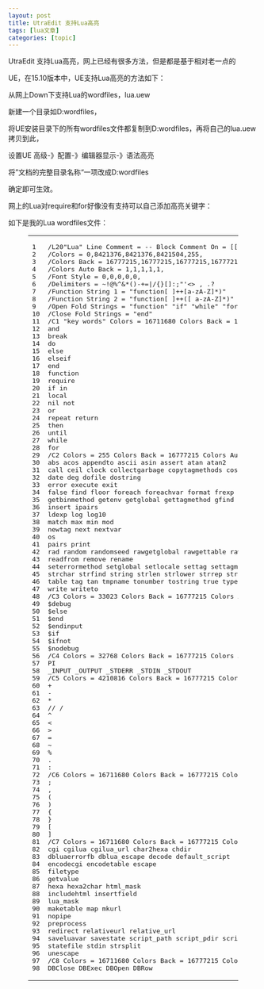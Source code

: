 ```yaml
---
layout: post
title: UtraEdit 支持Lua高亮 
tags: [lua文章]
categories: [topic]
---
```

<p>UtraEdit  支持Lua高亮，网上已经有很多方法，但是都是基于相对老一点的</p>
<p>UE，在15.10版本中，UE支持Lua高亮的方法如下：</p>
<p>从网上Down下支持Lua的wordfiles，lua.uew</p>
<p>新建一个目录如D:wordfiles，</p>
<p>将UE安装目录下的所有wordfiles文件都复制到D:wordfiles，再将自己的lua.uew拷贝到此，</p>
<p>设置UE 高级-》配置-》编辑器显示-》语法高亮</p>
<p>将”文档的完整目录名称“一项改成D:wordfiles</p>
<p>确定即可生效。</p>
<p>网上的Lua对require和for好像没有支持可以自己添加高亮关键字：</p>
<p>如下是我的Lua wordfiles文件：</p>
<figure class="highlight plain"><table><tbody><tr><td class="gutter"><pre><span class="line">1</span><br/><span class="line">2</span><br/><span class="line">3</span><br/><span class="line">4</span><br/><span class="line">5</span><br/><span class="line">6</span><br/><span class="line">7</span><br/><span class="line">8</span><br/><span class="line">9</span><br/><span class="line">10</span><br/><span class="line">11</span><br/><span class="line">12</span><br/><span class="line">13</span><br/><span class="line">14</span><br/><span class="line">15</span><br/><span class="line">16</span><br/><span class="line">17</span><br/><span class="line">18</span><br/><span class="line">19</span><br/><span class="line">20</span><br/><span class="line">21</span><br/><span class="line">22</span><br/><span class="line">23</span><br/><span class="line">24</span><br/><span class="line">25</span><br/><span class="line">26</span><br/><span class="line">27</span><br/><span class="line">28</span><br/><span class="line">29</span><br/><span class="line">30</span><br/><span class="line">31</span><br/><span class="line">32</span><br/><span class="line">33</span><br/><span class="line">34</span><br/><span class="line">35</span><br/><span class="line">36</span><br/><span class="line">37</span><br/><span class="line">38</span><br/><span class="line">39</span><br/><span class="line">40</span><br/><span class="line">41</span><br/><span class="line">42</span><br/><span class="line">43</span><br/><span class="line">44</span><br/><span class="line">45</span><br/><span class="line">46</span><br/><span class="line">47</span><br/><span class="line">48</span><br/><span class="line">49</span><br/><span class="line">50</span><br/><span class="line">51</span><br/><span class="line">52</span><br/><span class="line">53</span><br/><span class="line">54</span><br/><span class="line">55</span><br/><span class="line">56</span><br/><span class="line">57</span><br/><span class="line">58</span><br/><span class="line">59</span><br/><span class="line">60</span><br/><span class="line">61</span><br/><span class="line">62</span><br/><span class="line">63</span><br/><span class="line">64</span><br/><span class="line">65</span><br/><span class="line">66</span><br/><span class="line">67</span><br/><span class="line">68</span><br/><span class="line">69</span><br/><span class="line">70</span><br/><span class="line">71</span><br/><span class="line">72</span><br/><span class="line">73</span><br/><span class="line">74</span><br/><span class="line">75</span><br/><span class="line">76</span><br/><span class="line">77</span><br/><span class="line">78</span><br/><span class="line">79</span><br/><span class="line">80</span><br/><span class="line">81</span><br/><span class="line">82</span><br/><span class="line">83</span><br/><span class="line">84</span><br/><span class="line">85</span><br/><span class="line">86</span><br/><span class="line">87</span><br/><span class="line">88</span><br/><span class="line">89</span><br/><span class="line">90</span><br/><span class="line">91</span><br/><span class="line">92</span><br/><span class="line">93</span><br/><span class="line">94</span><br/><span class="line">95</span><br/><span class="line">96</span><br/><span class="line">97</span><br/><span class="line">98</span><br/></pre></td><td class="code"><pre><span class="line">/L20&#34;Lua&#34; Line Comment = -- Block Comment On = [[ Block Comment Off = ]] String Chars = &#34;&#39; Escape Char =  File Extensions = LUA BIN</span><br/><span class="line">/Colors = 0,8421376,8421376,8421504,255,</span><br/><span class="line">/Colors Back = 16777215,16777215,16777215,16777215,16777215,</span><br/><span class="line">/Colors Auto Back = 1,1,1,1,1,</span><br/><span class="line">/Font Style = 0,0,0,0,0,</span><br/><span class="line">/Delimiters = ~!@%^&amp;*()-+=|/{}[]:;&#34;&#39;&lt;&gt; , .?</span><br/><span class="line">/Function String 1 = &#34;function[ ]++[a-zA-Z]*)&#34;</span><br/><span class="line">/Function String 2 = &#34;function[ ]++([ a-zA-Z]*)&#34;</span><br/><span class="line">/Open Fold Strings = &#34;function&#34; &#34;if&#34; &#34;while&#34; &#34;for&#34;</span><br/><span class="line">/Close Fold Strings = &#34;end&#34;</span><br/><span class="line">/C1 &#34;key words&#34; Colors = 16711680 Colors Back = 16777215 Colors Auto Back = 1 Font Style = 0</span><br/><span class="line">and</span><br/><span class="line">break</span><br/><span class="line">do</span><br/><span class="line">else </span><br/><span class="line">elseif </span><br/><span class="line">end</span><br/><span class="line">function</span><br/><span class="line">require</span><br/><span class="line">if in</span><br/><span class="line">local</span><br/><span class="line">nil not</span><br/><span class="line">or</span><br/><span class="line">repeat return</span><br/><span class="line">then</span><br/><span class="line">until</span><br/><span class="line">while</span><br/><span class="line">for</span><br/><span class="line">/C2 Colors = 255 Colors Back = 16777215 Colors Auto Back = 1 Font Style = 0</span><br/><span class="line">abs acos appendto ascii asin assert atan atan2</span><br/><span class="line">call ceil clock collectgarbage copytagmethods cos</span><br/><span class="line">date deg dofile dostring</span><br/><span class="line">error execute exit</span><br/><span class="line">false find floor foreach foreachvar format frexp</span><br/><span class="line">getbinmethod getenv getglobal gettagmethod gfind gmatch gsub</span><br/><span class="line">insert ipairs</span><br/><span class="line">ldexp log log10</span><br/><span class="line">match max min mod</span><br/><span class="line">newtag next nextvar</span><br/><span class="line">os</span><br/><span class="line">pairs print</span><br/><span class="line">rad random randomseed rawgetglobal rawgettable rawsetglobal rawsettable read</span><br/><span class="line">readfrom remove rename</span><br/><span class="line">seterrormethod setglobal setlocale settag settagmethod sin sqrt strbyte sub</span><br/><span class="line">strchar strfind string strlen strlower strrep strsub strupper</span><br/><span class="line">table tag tan tmpname tonumber tostring true type</span><br/><span class="line">write writeto</span><br/><span class="line">/C3 Colors = 33023 Colors Back = 16777215 Colors Auto Back = 1 Font Style = 0</span><br/><span class="line">$debug</span><br/><span class="line">$else</span><br/><span class="line">$end</span><br/><span class="line">$endinput</span><br/><span class="line">$if</span><br/><span class="line">$ifnot</span><br/><span class="line">$nodebug</span><br/><span class="line">/C4 Colors = 32768 Colors Back = 16777215 Colors Auto Back = 1 Font Style = 0</span><br/><span class="line">PI</span><br/><span class="line">_INPUT _OUTPUT _STDERR _STDIN _STDOUT</span><br/><span class="line">/C5 Colors = 4210816 Colors Back = 16777215 Colors Auto Back = 1 Font Style = 0</span><br/><span class="line">+</span><br/><span class="line">-</span><br/><span class="line">*</span><br/><span class="line">// /</span><br/><span class="line">^</span><br/><span class="line">&lt;</span><br/><span class="line">&gt;</span><br/><span class="line">=</span><br/><span class="line">~</span><br/><span class="line">%</span><br/><span class="line">.</span><br/><span class="line">:</span><br/><span class="line">/C6 Colors = 16711680 Colors Back = 16777215 Colors Auto Back = 1 Font Style = 0</span><br/><span class="line">;</span><br/><span class="line">,</span><br/><span class="line">(</span><br/><span class="line">)</span><br/><span class="line">{</span><br/><span class="line">}</span><br/><span class="line">[</span><br/><span class="line">]</span><br/><span class="line">/C7 Colors = 16711680 Colors Back = 16777215 Colors Auto Back = 1 Font Style = 0</span><br/><span class="line">cgi cgilua cgilua_url char2hexa chdir</span><br/><span class="line">dbluaerrorfb dblua_escape decode default_script</span><br/><span class="line">encodecgi encodetable escape</span><br/><span class="line">filetype</span><br/><span class="line">getvalue</span><br/><span class="line">hexa hexa2char html_mask</span><br/><span class="line">includehtml insertfield</span><br/><span class="line">lua_mask</span><br/><span class="line">maketable map mkurl</span><br/><span class="line">nopipe</span><br/><span class="line">preprocess</span><br/><span class="line">redirect relativeurl relative_url</span><br/><span class="line">saveluavar savestate script_path script_pdir script_vdir stateerrormethod</span><br/><span class="line">statefile stdin strsplit</span><br/><span class="line">unescape</span><br/><span class="line">/C8 Colors = 16711680 Colors Back = 16777215 Colors Auto Back = 1 Font Style = 0</span><br/><span class="line">DBClose DBExec DBOpen DBRow</span><br/></pre></td></tr></tbody></table></figure>